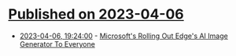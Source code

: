 # [Published on 2023-04-06](index.md)

* [2023-04-06, 19:24:00](https://slashdot.org/story/23/04/06/1850204/microsofts-rolling-out-edges-ai-image-generator-to-everyone?utm_source=rss1.0mainlinkanon&utm_medium=feed) - [Microsoft's Rolling Out Edge's AI Image Generator To Everyone](https://slashdot.org/story/23/04/06/1850204/microsofts-rolling-out-edges-ai-image-generator-to-everyone?utm_source=rss1.0mainlinkanon&utm_medium=feed)
